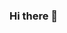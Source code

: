 ### Hi there 👋

<!--
**Hakyoung0/Hakyoung0** is a ✨ _special_ ✨ repository because its `README.md` (this file) appears on your GitHub profile.

Here are some ideas to get you started:

- 🌱 I’m currently learning Electrical and Electronics Engineering! I also learning Python, C, Quauntum Meachine Learning.

- 📫 How to reach me: hkjhk3626@gmail.com
